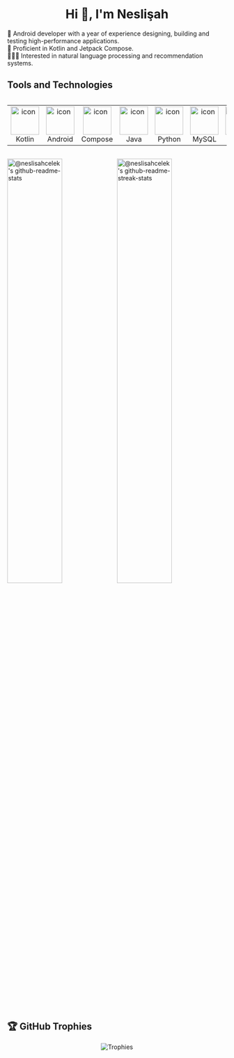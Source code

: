<h1 align="center">Hi 👋, I'm Neslişah</h1>

🔭 Android developer with a year of experience designing, building and testing high-performance applications.<br/>
🌱 Proficient in Kotlin and Jetpack Compose.<br/>
👩🏽‍💻 Interested in natural language processing and recommendation systems.</br>

<p align="center">

## Tools and Technologies
<div style="display: flex; align-items: flex-start; align: center">
<table align="center">
  <tr>
     <td align="center" width="96">
        <img src="https://cdn.jsdelivr.net/gh/devicons/devicon@latest/icons/kotlin/kotlin-original.svg" alt="icon" width="65" height="65" />
      <br>Kotlin
    </td>
    <td align="center" width="96">
        <img src="https://cdn.jsdelivr.net/gh/devicons/devicon@latest/icons/android/android-plain.svg" alt="icon" width="65" height="65" />
      <br>Android
    </td>
        <td align="center" width="96">
        <img src="https://cdn.jsdelivr.net/gh/devicons/devicon@latest/icons/jetpackcompose/jetpackcompose-original.svg" alt="icon" width="65" height="65" />
      <br>Compose
    </td>
    </td>
      <td align="center" width="96">
        <img src= "https://techstack-generator.vercel.app/java-icon.svg" alt="icon" width="65" height="65" />
      <br>Java
    </td>
    <td align="center" width="96">
      <a href="#macropower-tech">
        <img src="https://techstack-generator.vercel.app/python-icon.svg" alt="icon" width="65" height="65" />
      </a>
      <br>Python
    </td>
      <td align="center" width="96">
        <img src="https://techstack-generator.vercel.app/mysql-icon.svg" alt="icon" width="65" height="65" />
      <br>MySQL
    </td>
    <td align="center" width="96">
        <img src="https://cdn.jsdelivr.net/gh/devicons/devicon@latest/icons/c/c-original.svg" alt="icon" width="65" height="65" />
      <br>C
    </td>
    <td align="center" width="96">
        <img src="https://cdn.jsdelivr.net/gh/devicons/devicon@latest/icons/jira/jira-original.svg" alt="icon" width="65" height="65" />
      <br>Jira
    </td>
    <td align="center" width="96">
        <img src="https://cdn.jsdelivr.net/gh/devicons/devicon@latest/icons/junit/junit-original.svg" alt="icon" width="65" height="65" />
      <br>JUnit
    </td>
  </tr>
  
</table>

</div>

<p align="center">

<a href="https://github.com/neslisahcelek?tab=repositories"><img src="https://github-readme-stats-one-bice.vercel.app/api?username=neslisahcelek&theme=gotham&show_icons=true&count_private=true&hide_border=false&role=OWNER,ORGANIZATION_MEMBER,COLLABORATOR"  width="50%" alt="@neslisahcelek's github-readme-stats"/></a><a href="https://github.com/neslisahcelek?tab=stars"><img src="https://github-readme-streak-stats.herokuapp.com?user=neslisahcelek&theme=gotham&hide_border=false&date_format=M%20j%5B%2C%20Y%5D"  width="50%" alt="@neslisahcelek's github-readme-streak-stats"/></a>
</p>

<!--- 
<p align="center">
    <a href="graph">
        <img src="https://github-readme-activity-graph.vercel.app/graph?username=neslisahcelek&theme=react-dark&hide_border=true&hide_title=false&area=true&custom_title=Total%20Contribution%20Graph" alt="Contribution graph">
    </a>
</p>
--->

</td></tr></table>  

## 🏆 GitHub Trophies
<div align="center">
  <img src="https://github-profile-trophy.vercel.app/?username=neslisahcelek&theme=discord&no-frame=true&no-bg=true&margin-w=15" alt="Trophies">
</div>

